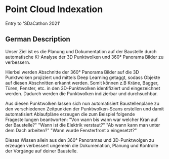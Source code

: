 # Point Cloud Indexation

Entry to 'SDaCathon 2021'

## German Description

Unser Ziel ist es die Planung und Dokumentation auf der Baustelle durch automatische KI-Analyse der 3D Punktwolken und 360° Panorama Bilder zu verbessern.

Hierbei werden Abschnitte der 360° Panorama Bilder auf die 3D Punktwolken projiziert und mittels Deep Learning getaggt, sodass Objekte auf diesen Abschnitten erkannt werden. Somit können z.B Kräne, Bagger, Türen, Fenster, etc. in den 3D-Punktwolken identifiziert und eingezeichnet werden. Dadurch werden die Punktwolken indizierbar und durchsuchbar.

Aus diesen Punktwolken lassen sich nun automatisiert Baustellenpläne zu den verschiedenen Zeitpunkten der Punktwolken-Scans erstellen und damit automatisiert Ablaufpläne erzeugen die zum Beispiel folgende Fragestellungen beantworten:
"Von wann bis wann war welcher Kran auf der Baustelle?"
"Wann ist die Elektrik verstaut?"
"Ab wann kann man unter dem Dach arbeiten?"
"Wann wurde Fensterfront x eingesetzt?"

Dieses Wissen allein aus den 360° Panoramas und 3D-Punktwolgen zu erzeugen verbessert ungemein die Dokumenation, Planung und Kontrolle der Vorgänge auf deiner Baustelle.
